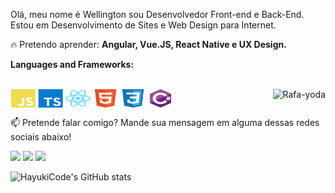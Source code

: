 
 
<p align="left">
  Olá, meu nome é Wellington sou Desenvolvedor Front-end e Back-End.
Estou em Desenvolvimento de Sites e Web Design para Internet.
 
</p>
 
 <p align="left">
  🔥 Pretendo aprender: <strong>Angular, Vue.JS, React Native e UX Design.</strong>
</p>
 
 **Languages and Frameworks:**
<div style="display: inline_block"><br>
  <img align="center" alt="Rafa-Js" height="30" width="40" src="https://raw.githubusercontent.com/devicons/devicon/master/icons/javascript/javascript-plain.svg">
  <img align="center" alt="Rafa-Ts" height="30" width="40" src="https://raw.githubusercontent.com/devicons/devicon/master/icons/typescript/typescript-plain.svg">
  <img align="center" alt="Rafa-React" height="30" width="40" src="https://raw.githubusercontent.com/devicons/devicon/master/icons/react/react-original.svg">
  <img align="center" alt="Rafa-HTML" height="30" width="40" src="https://raw.githubusercontent.com/devicons/devicon/master/icons/html5/html5-original.svg">
  <img align="center" alt="Rafa-CSS" height="30" width="40" src="https://raw.githubusercontent.com/devicons/devicon/master/icons/css3/css3-original.svg">
  <img align="center" alt="Rafa-Csharp" height="30" width="40" src="https://raw.githubusercontent.com/devicons/devicon/master/icons/csharp/csharp-original.svg">
  <img align="right" alt="Rafa-yoda" src="https://cdn.discordapp.com/attachments/795358919417397249/825430589581688872/hi.gif">
</div>
   
<p align="left">
📫 Pretende falar comigo? Mande sua mensagem em alguma dessas redes sociais abaixo!
</p>
  
<p align="left">
<a href="hayukicodes@gmail.com" alt="Contributors">
<img src="https://img.shields.io/badge/-Gmail-e34c41?style=for-the-badge&logo=gmail&logoColor=white&link=hayukicodes@gmail.com" /></a>
  
<a href="https://www.instagram.com/wellington.hayuki" alt="Contributors">
<img src="https://img.shields.io/badge/-Instagram-%23E4405F?style=for-the-badge&logo=instagram&logoColor=white&link=https://www.linkedin.com/in/hayukicode" /></a>
  
<a href="https://twitter.com/hayukicodes" alt="Contributors">
<img src="https://img.shields.io/badge/-Twitter-%230077B5?style=for-the-badge&logo=twitter&logoColor=white&link=https://twitter.com/hayukicodes" /></a>
 </p> 
 
![HayukiCode's GitHub stats](https://github-readme-stats.vercel.app/api?username=hayukicode&count_private=true)
